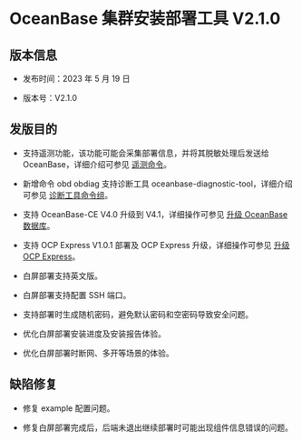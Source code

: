 # OceanBase 集群安装部署工具 V2.1.0

## 版本信息

* 发布时间：2023 年 5 月 19 日

* 版本号：V2.1.0

## 发版目的

* 支持遥测功能，该功能可能会采集部署信息，并将其脱敏处理后发送给 OceanBase，详细介绍可参见 [遥测命令](../../300.obd-command/600.telemetry-commands.md)。

* 新增命令 obd obdiag 支持诊断工具 oceanbase-diagnostic-tool，详细介绍可参见 [诊断工具命令组](../../300.obd-command/500.obdiag-command.md)。

* 支持 OceanBase-CE V4.0 升级到 V4.1，详细操作可参见 [升级 OceanBase 数据库](../../400.user-guide/700.update-oceanbase.md)。

* 支持 OCP Express V1.0.1 部署及 OCP Express 升级，详细操作可参见 [升级 OCP Express](../../400.user-guide/600.update-ocp-express.md)。

* 白屏部署支持英文版。

* 白屏部署支持配置 SSH 端口。

* 支持部署时生成随机密码，避免默认密码和空密码导致安全问题。

* 优化白屏部署安装进度及安装报告体验。

* 优化白屏部署时断网、多开等场景的体验。

## 缺陷修复

* 修复 example 配置问题。

* 修复白屏部署完成后，后端未退出继续部署时可能出现组件信息错误的问题。
